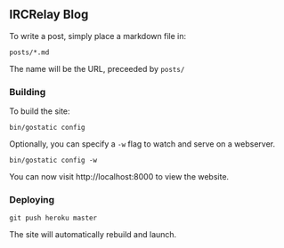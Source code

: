 ## IRCRelay Blog

To write a post, simply place a markdown file in:

    posts/*.md

The name will be the URL, preceeded by `posts/`

### Building

To build the site:

    bin/gostatic config

Optionally, you can specify a `-w` flag to watch and serve on a webserver.

    bin/gostatic config -w

You can now visit http://localhost:8000 to view the website.

### Deploying

    git push heroku master

The site will automatically rebuild and launch.
